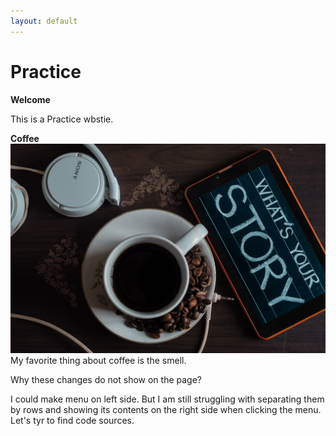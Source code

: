 ```yaml
---
layout: default
---
```

# Practice

**Welcome**

This is a Practice wbstie. 

**Coffee**
![Tell me your story](assets/img/sutar-1749303.jpg) My favorite thing about coffee is the smell.  

Why these changes do not show on the page? 

I could make menu on left side. But I am still struggling with separating them by rows and showing its contents on the right side when clicking the menu. Let's tyr to find code sources. 
